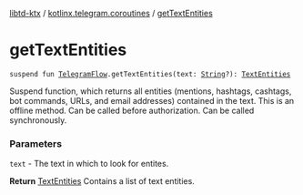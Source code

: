 [libtd-ktx](../index.md) / [kotlinx.telegram.coroutines](index.md) / [getTextEntities](./get-text-entities.md)

# getTextEntities

`suspend fun `[`TelegramFlow`](../kotlinx.telegram.core/-telegram-flow/index.md)`.getTextEntities(text: `[`String`](https://kotlinlang.org/api/latest/jvm/stdlib/kotlin/-string/index.html)`?): `[`TextEntities`](https://tdlibx.github.io/td/docs/org/drinkless/td/libcore/telegram/TdApi.TextEntities.html)

Suspend function, which returns all entities (mentions, hashtags, cashtags, bot commands, URLs,
and email addresses) contained in the text. This is an offline method. Can be called before
authorization. Can be called synchronously.

### Parameters

`text` - The text in which to look for entites.

**Return**
[TextEntities](https://tdlibx.github.io/td/docs/org/drinkless/td/libcore/telegram/TdApi.TextEntities.html) Contains a list of text entities.

